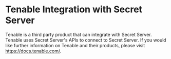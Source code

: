 [title]: # (Tenable)
[tags]: # (introduction)
[priority]: # (1)
# Tenable Integration with Secret Server

Tenable is a third party product that can integrate with Secret Server. Tenable uses Secret Server's APIs to connect to Secret Server. If you would like further information on Tenable and their products, please visit https://docs.tenable.com/.
